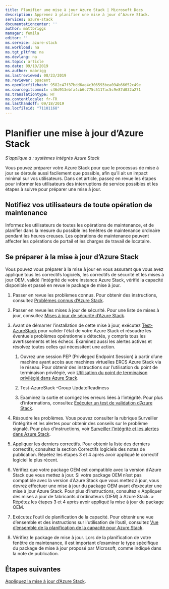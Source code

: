 ```yaml
---
title: Planifier une mise à jour Azure Stack | Microsoft Docs
description: Apprenez à planifier une mise à jour d’Azure Stack.
services: azure-stack
documentationcenter: ''
author: mattbriggs
manager: femila
editor: ''
ms.service: azure-stack
ms.workload: na
ms.tgt_pltfrm: na
ms.devlang: na
ms.topic: article
ms.date: 09/10/2019
ms.author: mabrigg
ms.lastreviewed: 08/23/2019
ms.reviewer: ppacent
ms.openlocfilehash: 9582c47f37bdd6ae4c306593bea094b66652c49e
ms.sourcegitcommit: c46d913ebfa4cb6c775c5117ac5c9e87d032a271
ms.translationtype: HT
ms.contentlocale: fr-FR
ms.lasthandoff: 09/18/2019
ms.locfileid: "71101168"
---
```

# <a name="plan-for-an-azure-stack-update"></a>Planifier une mise à jour d’Azure Stack

*S’applique à : systèmes intégrés Azure Stack*

Vous pouvez préparer votre Azure Stack pour que le processus de mise à jour se déroule aussi facilement que possible, afin qu’il ait un impact minimal sur vos utilisateurs. Dans cet article, passez en revue les étapes pour informer les utilisateurs des interruptions de service possibles et les étapes à suivre pour préparer une mise à jour.

## <a name="notify-your-users-of-maintenance-operations"></a>Notifiez vos utilisateurs de toute opération de maintenance

Informez les utilisateurs de toutes les opérations de maintenance, et de planifier dans la mesure du possible les fenêtres de maintenance ordinaire pendant les heures creuses. Les opérations de maintenance peuvent affecter les opérations de portail et les charges de travail de locataire.

## <a name="prepare-for-an-azure-stack-update"></a>Se préparer à la mise à jour d’Azure Stack

Vous pouvez vous préparer à la mise à jour en vous assurant que vous avez appliqué tous les correctifs logiciels, les correctifs de sécurité et les mises à jour OEM, validé l’intégrité de votre instance Azure Stack, vérifié la capacité disponible et passé en revue le package de mise à jour.

1. Passer en revue les problèmes connus. Pour obtenir des instructions, consultez [Problèmes connus d’Azure Stack](https://docs.microsoft.com/azure-stack/operator/release-notes.md).

2. Passer en revue les mises à jour de sécurité. Pour une liste de mises à jour, consultez [Mises à jour de sécurité d’Azure Stack](https://docs.microsoft.com/azure-stack/operator/release-notes-security-updates.md).

3. Avant de démarrer l’installation de cette mise à jour, exécutez [Test-AzureStack](https://docs.microsoft.com/azure-stack/operator/azure-stack-diagnostic-test) pour valider l’état de votre Azure Stack et résoudre les éventuels problèmes opérationnels détectés, y compris tous les avertissements et les échecs. Examinez aussi les alertes actives et résolvez toutes celles qui nécessitent une action.

    1. Ouvrez une session PEP (Privileged Endpoint Session) à partir d’une machine ayant accès aux machines virtuelles ERCS Azure Stack via le réseau. Pour obtenir des instructions sur l’utilisation du point de terminaison privilégié, voir [Utilisation du point de terminaison privilégié dans Azure Stack](https://docs.microsoft.com/azure-stack/operator/azure-stack-privileged-endpoint).

    2. Test-AzureStack -Group UpdateReadiness

    3. Examinez la sortie et corrigez les erreurs liées à l’intégrité. Pour plus d’informations, consultez [Exécuter un test de validation d’Azure Stack](https://docs.microsoft.com/azure-stack/operator/azure-stack-diagnostic-test).

4. Résoudre les problèmes. Vous pouvez consulter la rubrique Surveiller l’intégrité et les alertes pour obtenir des conseils sur le problème signalé. Pour plus d’instructions, voir [Surveiller l’intégrité et les alertes dans Azure Stack](https://docs.microsoft.com/azure-stack/operator/azure-stack-monitor-health).

5. Appliquer les derniers correctifs. Pour obtenir la liste des derniers correctifs, consultez la section Correctifs logiciels des notes de publication. Répétez les étapes 3 et 4 après avoir appliqué le correctif logiciel le plus récent.

6. Vérifiez que votre package OEM est compatible avec la version d’Azure Stack que vous mettez à jour. Si votre package OEM n’est pas compatible avec la version d’Azure Stack que vous mettez à jour, vous devrez effectuer une mise à jour du package OEM avant d’exécuter une mise à jour Azure Stack. Pour plus d’instructions, consultez « Appliquer des mises à jour de fabricants d’ordinateurs (OEM) à Azure Stack. » Répétez les étapes 3 et 4 après avoir appliqué la mise à jour du package OEM.

7. Exécutez l’outil de planification de la capacité. Pour obtenir une vue d’ensemble et des instructions sur l'utilisation de l’outil, consultez [Vue d’ensemble de la planification de la capacité pour Azure Stack](https://docs.microsoft.com/azure-stack/operator/azure-stack-capacity-planning-overview).

8. Vérifiez le package de mise à jour. Lors de la planification de votre fenêtre de maintenance, il est important d’examiner le type spécifique du package de mise à jour proposé par Microsoft, comme indiqué dans la note de publication.

## <a name="next-steps"></a>Étapes suivantes

[Appliquez la mise à jour d’Azure Stack](azure-stack-apply-updates.md).
